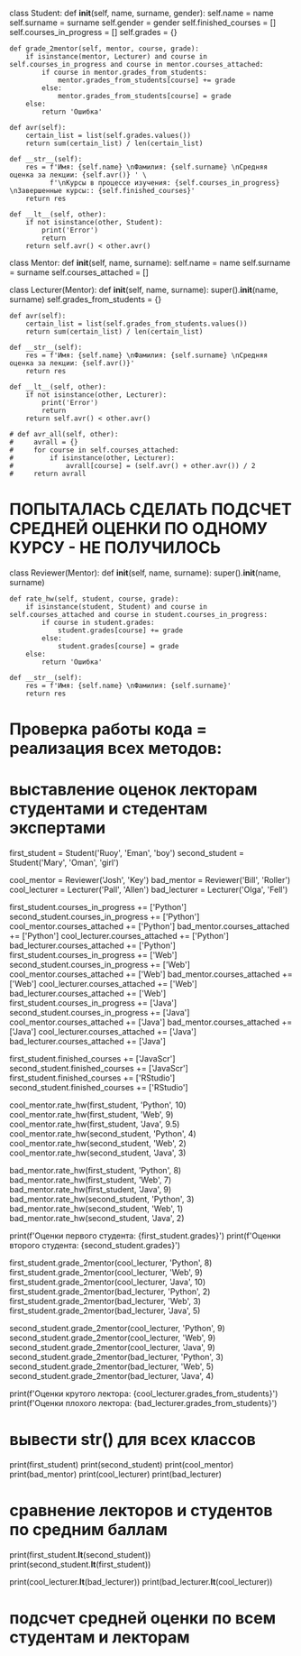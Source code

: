 class Student:
    def __init__(self, name, surname, gender):
        self.name = name
        self.surname = surname
        self.gender = gender
        self.finished_courses = []
        self.courses_in_progress = []
        self.grades = {}

    def grade_2mentor(self, mentor, course, grade):
        if isinstance(mentor, Lecturer) and course in self.courses_in_progress and course in mentor.courses_attached:
            if course in mentor.grades_from_students:
                mentor.grades_from_students[course] += grade
            else:
                mentor.grades_from_students[course] = grade
        else:
            return 'Ошибка'

    def avr(self):
        certain_list = list(self.grades.values())
        return sum(certain_list) / len(certain_list)

    def __str__(self):
        res = f'Имя: {self.name} \nФамилия: {self.surname} \nСредняя оценка за лекции: {self.avr()} ' \
              f'\nКурсы в процессе изучения: {self.courses_in_progress} \nЗавершенные курсы:: {self.finished_courses}'
        return res

    def __lt__(self, other):
        if not isinstance(other, Student):
            print('Error')
            return
        return self.avr() < other.avr()


class Mentor:
    def __init__(self, name, surname):
        self.name = name
        self.surname = surname
        self.courses_attached = []


class Lecturer(Mentor):
    def __init__(self, name, surname):
        super().__init__(name, surname)
        self.grades_from_students = {}

    def avr(self):
        certain_list = list(self.grades_from_students.values())
        return sum(certain_list) / len(certain_list)

    def __str__(self):
        res = f'Имя: {self.name} \nФамилия: {self.surname} \nСредняя оценка за лекции: {self.avr()}'
        return res

    def __lt__(self, other):
        if not isinstance(other, Lecturer):
            print('Error')
            return
        return self.avr() < other.avr()

    # def avr_all(self, other):
    #     avrall = {}
    #     for course in self.courses_attached:
    #         if isinstance(other, Lecturer):
    #             avrall[course] = (self.avr() + other.avr()) / 2
    #     return avrall
#  ПОПЫТАЛАСЬ СДЕЛАТЬ ПОДСЧЕТ СРЕДНЕЙ ОЦЕНКИ ПО ОДНОМУ КУРСУ - НЕ ПОЛУЧИЛОСЬ

class Reviewer(Mentor):
    def __init__(self, name, surname):
        super().__init__(name, surname)

    def rate_hw(self, student, course, grade):
        if isinstance(student, Student) and course in self.courses_attached and course in student.courses_in_progress:
            if course in student.grades:
                student.grades[course] += grade
            else:
                student.grades[course] = grade
        else:
            return 'Ошибка'

    def __str__(self):
        res = f'Имя: {self.name} \nФамилия: {self.surname}'
        return res


# Проверка работы кода = реализация всех методов:

# выставление оценок лекторам студентами и стедентам экспертами


first_student = Student('Ruoy', 'Eman', 'boy')
second_student = Student('Mary', 'Oman', 'girl')

cool_mentor = Reviewer('Josh', 'Key')
bad_mentor = Reviewer('Bill', 'Roller')
cool_lecturer = Lecturer('Pall', 'Allen')
bad_lecturer = Lecturer('Olga', 'Fell')

first_student.courses_in_progress += ['Python']
second_student.courses_in_progress += ['Python']
cool_mentor.courses_attached += ['Python']
bad_mentor.courses_attached += ['Python']
cool_lecturer.courses_attached += ['Python']
bad_lecturer.courses_attached += ['Python']
first_student.courses_in_progress += ['Web']
second_student.courses_in_progress += ['Web']
cool_mentor.courses_attached += ['Web']
bad_mentor.courses_attached += ['Web']
cool_lecturer.courses_attached += ['Web']
bad_lecturer.courses_attached += ['Web']
first_student.courses_in_progress += ['Java']
second_student.courses_in_progress += ['Java']
cool_mentor.courses_attached += ['Java']
bad_mentor.courses_attached += ['Java']
cool_lecturer.courses_attached += ['Java']
bad_lecturer.courses_attached += ['Java']

first_student.finished_courses += ['JavaScr']
second_student.finished_courses += ['JavaScr']
first_student.finished_courses += ['RStudio']
second_student.finished_courses += ['RStudio']

cool_mentor.rate_hw(first_student, 'Python', 10)
cool_mentor.rate_hw(first_student, 'Web', 9)
cool_mentor.rate_hw(first_student, 'Java', 9.5)
cool_mentor.rate_hw(second_student, 'Python', 4)
cool_mentor.rate_hw(second_student, 'Web', 2)
cool_mentor.rate_hw(second_student, 'Java', 3)

bad_mentor.rate_hw(first_student, 'Python', 8)
bad_mentor.rate_hw(first_student, 'Web', 7)
bad_mentor.rate_hw(first_student, 'Java', 9)
bad_mentor.rate_hw(second_student, 'Python', 3)
bad_mentor.rate_hw(second_student, 'Web', 1)
bad_mentor.rate_hw(second_student, 'Java', 2)

print(f'Оценки первого студента: {first_student.grades}')
print(f'Оценки второго студента: {second_student.grades}')

first_student.grade_2mentor(cool_lecturer, 'Python', 8)
first_student.grade_2mentor(cool_lecturer, 'Web', 9)
first_student.grade_2mentor(cool_lecturer, 'Java', 10)
first_student.grade_2mentor(bad_lecturer, 'Python', 2)
first_student.grade_2mentor(bad_lecturer, 'Web', 3)
first_student.grade_2mentor(bad_lecturer, 'Java', 5)

second_student.grade_2mentor(cool_lecturer, 'Python', 9)
second_student.grade_2mentor(cool_lecturer, 'Web', 9)
second_student.grade_2mentor(cool_lecturer, 'Java', 9)
second_student.grade_2mentor(bad_lecturer, 'Python', 3)
second_student.grade_2mentor(bad_lecturer, 'Web', 5)
second_student.grade_2mentor(bad_lecturer, 'Java', 4)

print(f'Оценки крутого лектора: {cool_lecturer.grades_from_students}')
print(f'Оценки плохого лектора: {bad_lecturer.grades_from_students}')

# вывести str() для всех классов

print(first_student)
print(second_student)
print(cool_mentor)
print(bad_mentor)
print(cool_lecturer)
print(bad_lecturer)

# сравнение лекторов и студентов по средним баллам

print(first_student.__lt__(second_student))
print(second_student.__lt__(first_student))

print(cool_lecturer.__lt__(bad_lecturer))
print(bad_lecturer.__lt__(cool_lecturer))

# подсчет средней оценки по всем студентам и лекторам

